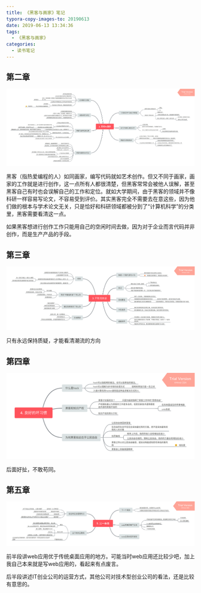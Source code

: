 ```yaml
---
title: 《黑客与画家》笔记
typora-copy-images-to: 20190613
date: 2019-06-13 13:34:36
tags:
  - 《黑客与画家》
categories:
  - 读书笔记
---
```


## 第二章

![2](20190613/2.png)

黑客（指热爱编程的人）如同画家，编写代码就如艺术创作。但又不同于画家，画家的工作就是进行创作，这一点所有人都很清楚，但黑客常常会被他人误解，甚至黑客自己有时也会误解自己的工作和定位。就如大学期间，由于黑客的领域并不像科研一样容易写论文，不容易受到评价。其实黑客完全不需要去在意这些，因为他们做的根本与学术论文无关，只是恰好和科研领域都被分到了“计算机科学”的分类里，黑客需要看清这一点。

如果黑客想进行创作工作只能用自己的空闲时间去做，因为对于企业而言代码并非创作，而是生产产品的手段。

## 第三章

![3](20190613/3.png)

只有永远保持质疑，才能看清潮流的方向

## 第四章

![4](20190613/4.png)

后面好扯，不敢苟同。

## 第五章

![5](20190613/5.png)

前半段讲web应用优于传统桌面应用的地方。可能当时web应用还比较少吧，加上我自己本来就是写web应用的，看起来有点废言。

后半段讲述IT创业公司的运营方式，其他公司对技术型创业公司的看法，还是比较有意思的。